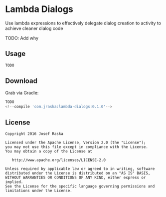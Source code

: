 # Lambda Dialogs
Use lambda expressions to effectively delegate dialog creation to activity to achieve cleaner dialog code

TODO: Add why

## Usage

```java
TODO
```

## Download

Grab via Gradle:
```groovy
TODO
<!--compile 'com.jraska:lambda-dialogs:0.1.0'-->
```


## License

    Copyright 2016 Josef Raska

    Licensed under the Apache License, Version 2.0 (the "License");
    you may not use this file except in compliance with the License.
    You may obtain a copy of the License at

       http://www.apache.org/licenses/LICENSE-2.0

    Unless required by applicable law or agreed to in writing, software
    distributed under the License is distributed on an "AS IS" BASIS,
    WITHOUT WARRANTIES OR CONDITIONS OF ANY KIND, either express or implied.
    See the License for the specific language governing permissions and
    limitations under the License.
